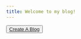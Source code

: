 ```yaml
---
title: Welcome to my blog!
---
```

<button><a href="/index.js" class="btn btn-primary btn-lg">Create A Blog</a></button>
